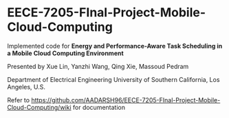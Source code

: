 # EECE-7205-FInal-Project-Mobile-Cloud-Computing

Implemented code for <b> Energy and Performance-Aware Task Scheduling in a Mobile Cloud Computing Environment </b>

Presented by
Xue Lin, Yanzhi Wang, Qing Xie, Massoud Pedram

Department of Electrical Engineering University of Southern California, Los Angeles, U.S.

Refer to https://github.com/AADARSH96/EECE-7205-FInal-Project-Mobile-Cloud-Computing/wiki for documentation
